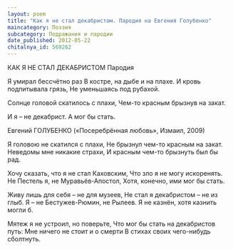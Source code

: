 ```yaml
---
layout: poem
title: "Как я не стал декабристом. Пародия на Евгения Голубенко"
maincategory: Поэзия
subcategory: Подражания и пародии
date_published: 2012-05-22
chitalnya_id: 569262
---
```




КАК Я НЕ СТАЛ ДЕКАБРИСТОМ
Пародия

Я умирал бессчётно раз
В костре, на дыбе и на плахе.
И кровь подпитывала грязь,
Не уменьшаясь под рубахой.

Солнце головой скатилось с плахи,
Чем-то красным брызнув на закат.

И я – не декабрист.
А мог бы стать.

Евгений ГОЛУБЕНКО
(«Посеребрённая любовь»,
Измаил, 2009)

Я головою не скатился с плахи,
Не брызнул чем-то красным на закат.
Неведомы мне никакие страхи,
И красным чем-то брызнуть был бы рад.

Хочу сказать, что я не стал Каховским,
Что зло я не могу искоренять.
Не Пестель я, не Муравьёв-Апостол,
Хотя, конечно, ими мог бы стать.

Живу лишь для себя – не для музеев,
Не стал я декабристом – не из глыб.
Я – не Бестужев-Рюмин, не Рылеев.
Я не казнён, хотя казнить могли б.

Мятеж я не устроил, но поверьте,
Что мог бы стать на декабристов путь:
Мне ничего не стоит и о смерти
В стихах своих чего-нибудь сболтнуть.






